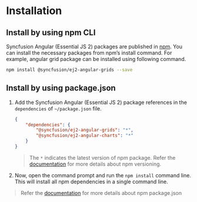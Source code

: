<!-- markdownlint-disable MD024 -->

# Installation

## Install by using npm CLI

Syncfusion Angular (Essential JS 2) packages are published in [npm](https://www.npmjs.com/search?q=scope:syncfusion). You can install the necessary packages from npm’s install command. For example, angular grid package can be installed using following command.

```sh
npm install @syncfusion/ej2-angular-grids --save
```

## Install by using package.json

1. Add the Syncfusion Angular (Essential JS 2) package references in the `dependencies` of `~/package.json` file.

    ```json
    {
        "dependencies": {
            "@syncfusion/ej2-angular-grids": "*",
            "@syncfusion/ej2-angular-charts": "*"
        }
    }
    ```
    > The `*` indicates the latest version of npm package. Refer the [documentation](https://docs.npmjs.com/misc/semver#versions) for more details about npm versioning.

2. Now, open the command prompt and run the `npm install` command line. This will install all npm dependencies in a single command line.

> Refer the [documentation](https://docs.npmjs.com/files/package.json) for more details about npm package.json